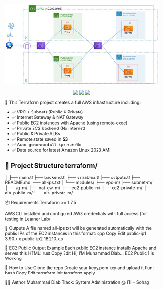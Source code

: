 <p align="center">
  <img src="assets/diagram.jpg" width="700"/>
</p>

<p align="center">
  <img src="https://img.shields.io/badge/Terraform-v1.7.5-blueviolet?style=flat-square" />
  <img src="https://img.shields.io/badge/AWS-Deployed-success?style=flat-square&logo=amazonaws" />
  <img src="https://img.shields.io/badge/Project-Sohag%20Infra-orange?style=flat-square" />
</p>
🔸 This Terraform project creates a full AWS infrastructure including:

- ✅ VPC + Subnets (Public & Private)
- ✅ Internet Gateway & NAT Gateway
- ✅ Public EC2 instances with Apache (using remote-exec)
- ✅ Private EC2 backend (No internet)
- ✅ Public & Private ALBs
- ✅ Remote state saved in **S3**
- ✅ Auto-generated `all-ips.txt` file
- ✅ Data source for latest Amazon Linux 2023 AMI

## 📁 Project Structure terraform/
│
├── main.tf
├── backend.tf
├── variables.tf
├── outputs.tf
├── README.md
├── all-ips.txt
│
└── modules/
    ├── vpc-m/
    ├── subnet-m/
    ├── sg-m/
    ├── nat-gw-m/
    ├── ec2-public-m/
    ├── ec2-private-m/
    ├── alb-public-m/
    └── alb-private-m/

📦 Requirements
Terraform >= 1.7.5

AWS CLI installed and configured
AWS credentials with full access (for testing in Learner Lab)

🧾 Outputs
A file named all-ips.txt will be generated automatically with the public IPs of the EC2 instances in this format:
cpp
Copy
Edit
public-ip1 3.90.x.x
public-ip2 18.210.x.x

📡 EC2 Public Output Example
Each public EC2 instance installs Apache and serves this HTML:
rust
Copy
Edit
Hi, I'M Muhammad Diab... EC2 Public 1 is Working

📌 How to Use
Clone the repo
Create your keyy.pem key and upload it
Run:
bash
Copy
Edit
terraform init
terraform apply


👨‍💻 Author
Muhammad Diab
Track: System Administration @ ITI – Sohag
